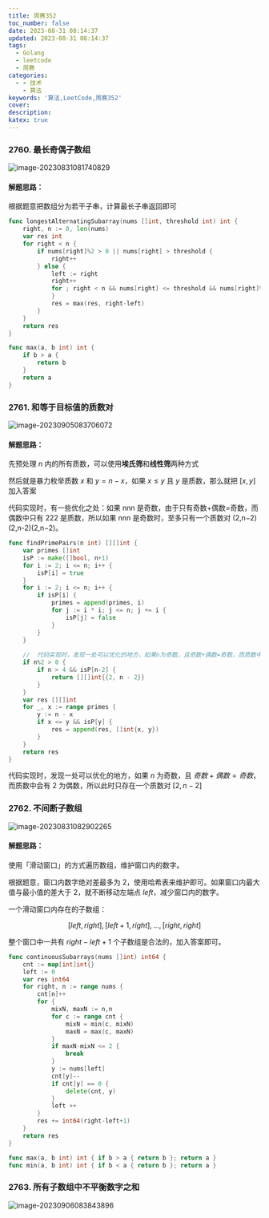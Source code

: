 ```yaml
---
title: 周赛352
toc_number: false
date: 2023-08-31 08:14:37
updated: 2023-08-31 08:14:37
tags:
  - Golang
  - leetcode
  - 周赛
categories:
  - - 技术
    - 算法
keywords: '算法,LeetCode,周赛352'
cover:
description:
katex: true
---
```


### 2760. 最长奇偶子数组

![image-20230831081740829](https://cdn.gooohlan.cn/img/202308310833469.png)

#### 解题思路：

根据题意把数组分为若干子串，计算最长子串返回即可

```go
func longestAlternatingSubarray(nums []int, threshold int) int {
    right, n := 0, len(nums)
    var res int
    for right < n {
        if nums[right]%2 > 0 || nums[right] > threshold {
            right++
        } else {
            left := right
            right++
            for ; right < n && nums[right] <= threshold && nums[right]%2 != nums[right-1]%2; right++ {
            }
            res = max(res, right-left)
        }
    }
    return res
}

func max(a, b int) int {
    if b > a {
        return b
    }
    return a
}
```

### 2761. 和等于目标值的质数对

![image-20230905083706072](https://cdn.gooohlan.cn/img/202309050837112.png)

#### 解题思路：

先预处理 $n$ 内的所有质数，可以使用**埃氏筛**和**线性筛**两种方式

然后就是暴力枚举质数 $x$ 和 $y = n-x$，如果 $x \le y$ 且 $y$ 是质数，那么就把 $[x,y]$ 加入答案

代码实现时，有一些优化之处：如果 nnn 是奇数，由于只有奇数+偶数=奇数，而偶数中只有 222 是质数，所以如果 nnn 是奇数时，至多只有一个质数对 (2,n−2)(2,n-2)(2,n−2)。

```go
func findPrimePairs(n int) [][]int {
    var primes []int
    isP := make([]bool, n+1)
    for i := 2; i <= n; i++ {
        isP[i] = true
    }
    for i := 2; i <= n; i++ {
        if isP[i] {
            primes = append(primes, i)
            for j := i * i; j <= n; j += i {
                isP[j] = false
            }
        }
    }
    
    //  代码实现时，发现一处可以优化的地方，如果n为奇数，且奇数+偶数=奇数，而质数中会有2为偶数，所以此时只存在一个质数对[2,n-2]
    if n%2 > 0 {
        if n > 4 && isP[n-2] {
            return [][]int{{2, n - 2}}
        }
    }
    var res [][]int
    for _, x := range primes {
        y := n - x
        if x <= y && isP[y] {
            res = append(res, []int{x, y})
        }
    }
    return res
}
```

代码实现时，发现一处可以优化的地方，如果 $n$ 为奇数，且 $奇数+偶数=奇数$，而质数中会有 $2$ 为偶数，所以此时只存在一个质数对 $[2,n-2]$

### 2762. 不间断子数组

![image-20230831082902265](https://cdn.gooohlan.cn/img/202308310833006.png)

#### 解题思路：

使用「滑动窗口」的方式遍历数组，维护窗口内的数字。

根据题意，窗口内数字绝对差最多为 $2$，使用哈希表来维护即可。如果窗口内最大值与最小值的差大于 $2$，就不断移动左端点 $left$，减少窗口内的数字。

一个滑动窗口内存在的子数组：

$$[left,right],[left+1,right],...,[right,right]$$

整个窗口中一共有 $right-left+1$ 个子数组是合法的，加入答案即可。

```go
func continuousSubarrays(nums []int) int64 {
    cnt := map[int]int{}
    left := 0
    var res int64
    for right, n := range nums {
        cnt[n]++
        for {
            mixN, maxN := n,n
            for c := range cnt {
                mixN = min(c, mixN)
                maxN = max(c, maxN)
            }
            if maxN-mixN <= 2 {
                break
            }
            y := nums[left]
            cnt[y]--
            if cnt[y] == 0 {
                delete(cnt, y)
            }
            left ++
        }
        res += int64(right-left+1)
    }
    return res
}

func max(a, b int) int { if b > a { return b }; return a }
func min(a, b int) int { if b < a { return b }; return a }
```

### 2763. 所有子数组中不平衡数字之和

![image-20230906083843896](https://cdn.gooohlan.cn/img/202309060838983.png)
